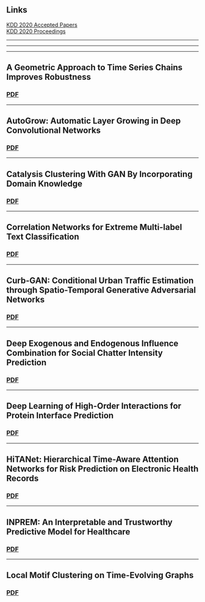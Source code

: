 
## Links
[KDD 2020 Accepted Papers](https://www.kdd.org/kdd2020/accepted-papers)  
[KDD 2020 Proceedings](https://www.kdd.org/kdd2020/proceedings/)



--- 


---

---
## A Geometric Approach to Time Series Chains Improves Robustness 
### [PDF]()

---
## AutoGrow: Automatic Layer Growing in Deep Convolutional Networks 
### [PDF](https://arxiv.org/pdf/1906.02909)

---
## Catalysis Clustering With GAN By Incorporating Domain Knowledge 
### [PDF](https://dl.acm.org/doi/pdf/10.1145/3394486.3403187)

---
## Correlation Networks for Extreme Multi-label Text Classification 
### [PDF]()

---
## Curb-GAN: Conditional Urban Traffic Estimation through Spatio-Temporal Generative Adversarial Networks
### [PDF]()

---
## Deep Exogenous and Endogenous Influence Combination for Social Chatter Intensity Prediction 
### [PDF](https://arxiv.org/abs/2006.07812)

---
## Deep Learning of High-Order Interactions for Protein Interface Prediction
### [PDF]()

---
## HiTANet: Hierarchical Time-Aware Attention Networks for Risk Prediction on Electronic Health Records 
### [PDF]()

---
## INPREM: An Interpretable and Trustworthy Predictive Model for Healthcare 
### [PDF]()

---
## Local Motif Clustering on Time-Evolving Graphs 
### [PDF]()

